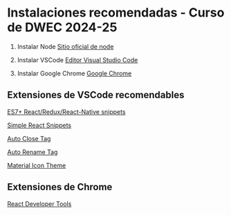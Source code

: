# Instalaciones recomendadas - Curso de DWEC 2024-25

1. Instalar Node
[Sitio oficial de node](https://nodejs.org/es/)

2. Instalar VSCode
[Editor Visual Studio Code](https://code.visualstudio.com/)

3. Instalar Google Chrome [Google Chrome](https://www.google.com.mx/intl/es-419/chrome/?brand=CHBD&gclid=Cj0KCQiAtrnuBRDXARIsABiN-7AAMm13Ae3KDIib46Laxfe6tzD_w4yvDdpq5XsPw1eNlOkZ_0-3x3IaAvLEEALw_wcB&gclsrc=aw.ds)

## Extensiones de VSCode recomendables

[ES7+ React/Redux/React-Native snippets](https://marketplace.visualstudio.com/items?itemName=dsznajder.es7-react-js-snippets)

[Simple React Snippets](https://marketplace.visualstudio.com/items?itemName=burkeholland.simple-react-snippets)

[Auto Close Tag](https://marketplace.visualstudio.com/items?itemName=formulahendry.auto-close-tag)

[Auto Rename Tag](https://marketplace.visualstudio.com/items?itemName=formulahendry.auto-rename-tag)

[Material Icon Theme](https://marketplace.visualstudio.com/items?itemName=PKief.material-icon-theme)

## Extensiones de Chrome

[React Developer Tools](https://chromewebstore.google.com/detail/react-developer-tools/fmkadmapgofadopljbjfkapdkoienihi?hl=es-419)




